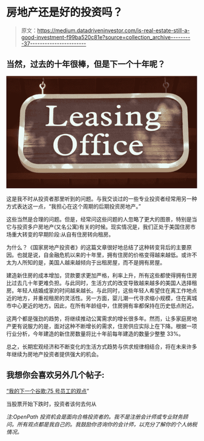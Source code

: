 # 房地产还是好的投资吗？

> 原文：<https://medium.datadriveninvestor.com/is-real-estate-still-a-good-investment-f99ba520c81e?source=collection_archive---------37----------------------->

## 当然，过去的十年很棒，但是下一个十年呢？

![](img/54fed28e51c4145330705ce0a5fd068d.png)

这是我不时从投资者那里听到的问题。与我交谈过的一些专业投资者经常用另一种方式表达这一点，“我担心在这个周期的后期投资房地产。”

这些当然是合理的问题。但是，经常问这些问题的人忽略了更大的图景，特别是当它与投资多户房地产(又名公寓)有关的时候。现实情况是，我们正处于美国住房市场重大转变的早期阶段:从自有住房转向租房。

为什么？《国家房地产投资者》的这篇文章很好地总结了这种转变背后的主要原因。也就是说，自金融危机以来的十年里，拥有住房的价格变得越来越低。或许不太为人所知的是，美国人越来越倾向于出租房屋，而不是拥有房屋。

建造新住房的成本增加，贷款要求更加严格，利率上升，所有这些都使得拥有住房比过去几十年更难负担。与此同时，生活方式的改变导致越来越多的美国人选择租房。年轻人结婚成家的时间越来越长。与此同时，这些年轻人希望住在离工作地点近的地方，并重视租房的灵活性。另一方面，婴儿潮一代寻求缩小规模，住在离城市中心更近的地方。因此，在所有年龄组中，住房拥有率都保持在历史低点附近。

这两个都是强劲的趋势，将继续推动公寓需求的增长很多年。然而，让多家庭房地产更有说服力的是，面对这种不断增长的需求，住房供应实际上在下降。根据一项行业分析，今年建造的新住房数量将比十年前每年建造的数量少整整 33%。

总之，长期宏观经济和不断变化的生活方式趋势与供求规律相结合，将在未来许多年继续为房地产投资者提供强大的机会。

## 我想你会喜欢另外几个帖子:

[“我的下一个谷歌:75 号员工的观点](https://medium.com/@davidscacco/my-next-google-9921201ec63c#.ottmnxgwx)”

当股票开始下跌时，投资者该何去何从

*注:OpenPath 投资机会是面向合格投资者的。我不是注册会计师或专业财务顾问。所有观点都是我自己的。我鼓励你咨询你的会计师，以充分了解你的个人纳税情况。*